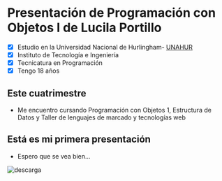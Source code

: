 #  Presentación de Programación con Objetos I de Lucila Portillo
- [x] Estudio en la Universidad Nacional de Hurlingham- [UNAHUR](https://unahur.edu.ar)
- [x] Instituto de Tecnología e Ingeniería
- [x] Tecnicatura en Programación
- [x] Tengo 18 años

## Este cuatrimestre 
* Me encuentro cursando Programación con Objetos 1, Estructura de Datos y  Taller de lenguajes de marcado y tecnologías web

## Está es mi primera presentación
-  Espero que se vea bien...



![descarga](https://user-images.githubusercontent.com/102875407/162016656-f7e23cb3-014c-4345-8b3b-59d768d1f3ea.jpeg)

